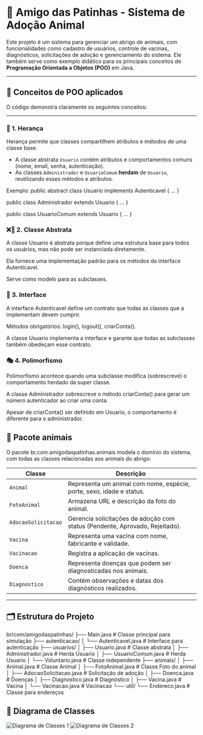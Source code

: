 # 🐾 Amigo das Patinhas - Sistema de Adoção Animal

Este projeto é um sistema para gerenciar um abrigo de animais, com funcionalidades como cadastro de usuários, controle de vacinas, diagnósticos, solicitações de adoção e gerenciamento do sistema. Ele também serve como exemplo didático para os principais conceitos de **Programação Orientada a Objetos (POO)** em Java.

---

## 📖 Conceitos de POO aplicados

O código demonstra claramente os seguintes conceitos:

---

### 🧬 1. Herança
Herança permite que classes compartilhem atributos e métodos de uma classe base.

- A classe abstrata `Usuario` contém atributos e comportamentos comuns (nome, email, senha, autenticação).
- As classes `Administrador` e `UsuarioComum` **herdam** de `Usuario`, reutilizando esses métodos e atributos.

Exemplo:
public abstract class Usuario implements Autenticavel { ... }

public class Administrador extends Usuario { ... }

public class UsuarioComum extends Usuario { ... }

### ❌🧱 2. Classe Abstrata
A classe Usuario é abstrata porque define uma estrutura base para todos os usuários, mas não pode ser instanciada diretamente.

Ela fornece uma implementação padrão para os métodos da interface Autenticavel.

Serve como modelo para as subclasses.

### 🤝 3. Interface
A interface Autenticavel define um contrato que todas as classes que a implementam devem cumprir.

Métodos obrigatórios: login(), logout(), criarConta().

A classe Usuario implementa a interface e garante que todas as subclasses também obedeçam esse contrato.

### 🎭 4. Polimorfismo
Polimorfismo acontece quando uma subclasse modifica (sobrescreve) o comportamento herdado da super classe.

A classe Administrador sobrescreve o método criarConta() para gerar um número autenticador ao criar uma conta.

Apesar de criarConta() ser definido em Usuario, o comportamento é diferente para o administrador.

## 🐶 Pacote animais
O pacote br.com.amigodaspatinhas.animais modela o domínio do sistema, com todas as classes relacionadas aos animais do abrigo:

| Classe               | Descrição                                                                 |
|-----------------------|----------------------------------------------------------------------------|
| `Animal`             | Representa um animal com nome, espécie, porte, sexo, idade e status.      |
| `FotoAnimal`         | Armazena URL e descrição da foto do animal.                               |
| `AdocaoSolicitacao`  | Gerencia solicitações de adoção com status (Pendente, Aprovado, Rejeitado).|
| `Vacina`             | Representa uma vacina com nome, fabricante e validade.                    |
| `Vacinacao`          | Registra a aplicação de vacinas.                                          |
| `Doenca`             | Representa doenças que podem ser diagnosticadas nos animais.              |
| `Diagnostico`        | Contém observações e datas dos diagnósticos realizados.                   |

---

## 🗂️ Estrutura do Projeto
br/com/amigodaspatinhas/
├── Main.java                  # Classe principal para simulação
├── autenticacao/
│   └── Autenticavel.java      # Interface para autenticação
├── usuarios/
│   ├── Usuario.java           # Classe abstrata
│   ├── Administrador.java     # Herda Usuario
│   ├── UsuarioComum.java      # Herda Usuario
│   └── Voluntario.java        # Classe independente
├── animais/
│   ├── Animal.java            # Classe Animal
│   ├── FotoAnimal.java        # Classe Foto do animal
│   ├── AdocaoSolicitacao.java # Solicitação de adoção
│   ├── Doenca.java            # Doenças
│   ├── Diagnostico.java       # Diagnóstico
│   ├── Vacina.java            # Vacina
│   └── Vacinacao.java         # Vacinacao
└── util/
    └── Endereco.java          # Classe para endereços

## 📄 Diagrama de Classes
![Diagrama de Classes 1](./DiagramaDeClasses1.jpg)
![Diagrama de Classes 2](./DiagramaDeClasses2.jpg)
